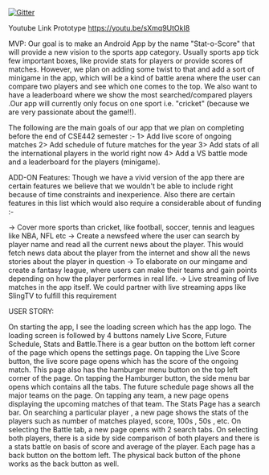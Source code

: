 

[![Gitter](https://badges.gitter.im/Join%20Chat.svg)](https://gitter.im/Stat-O-Score/Stat-O-Score_public?utm_source=badge&utm_medium=badge&utm_campaign=pr-badge&utm_content=badge)

Youtube Link Prototype
https://youtu.be/sXmq9UtOkI8

MVP:
Our goal is to make an Android App by the name "Stat-o-Score" that will provide a new vision to the sports app category. Usually sports app tick few important boxes, like provide stats for players or provide scores of matches. However, we plan on adding some twist to that and add a sort of minigame in the app, which will be a kind of battle arena where the user can compare two players and see which one comes to the top. We also want to have a leaderboard where we show the most searched/compared players .Our app will currently only focus on one sport i.e. "cricket" (because we are very passionate about the game!!).  

The following are the main goals of our app that we plan on completing before the end of CSE442 semester :-
1> Add live score of ongoing matches
2> Add schedule of future matches for the year
3> Add stats of all the international players in the world right now
4> Add a VS battle mode and a leaderboard for the players (minigame).

ADD-ON Features:
Though we have a vivid version of the app there are certain features we believe that we wouldn't be able to include right because of time constraints and inexperience. Also there are certain features in this list which would also require a considerable about of funding :-

-> Cover more sports than cricket, like football, soccer, tennis and leagues like NBA, NFL etc
-> Create a newsfeed where the user can search by player name and read all the current news about the player. This would fetch news data about the player from the internet and show all the news stories about the player in question
-> To elaborate on our mingame and create a fantasy league, where users can make their teams and gain points depending on how the player performes in real life.
-> Live streaming of live matches in the app itself. We could partner with live streaming apps like SlingTV to fulfill this requirement  


USER STORY:

On starting the app, I see the loading screen which has the app logo. The loading screen is followed by 4 buttons namely Live Score, Future Schedule, Stats and Battle.There is a gear button on the bottom left corner of the page which opens the settings page. On tapping the Live Score button, the live score page opens which has the score of the ongoing match. This page also has the hamburger menu button on the top left corner of the page. On tapping the Hamburger button, the side menu bar opens which contains all the tabs. The future schedule page shows all the major teams on the page. On tapping any team, a new page opens displaying the upcoming matches of that team. The Stats Page has a search bar. On searching a particular player , a new page shows the stats of the players such as number of matches played, score, 100s , 50s , etc. On selecting the Battle tab, a new page opens with 2 search tabs. On selecting both players, there is a side by side comparison of both players and there is a stats battle on basis of score and average of the player. Each page has a back button on the bottom left. The physical back button of the phone works as the back button as well.
